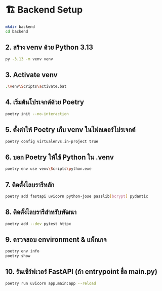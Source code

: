 
# 🏗️ Backend Setup


```bash
mkdir backend
cd backend
```

## 2. สร้าง venv ด้วย Python 3.13

```bash
py -3.13 -m venv venv
```

## 3. Activate venv

```bash
.\venv\Scripts\activate.bat
```

## 4. เริ่มต้นโปรเจกต์ด้วย Poetry

```bash
poetry init --no-interaction
```

## 5. ตั้งค่าให้ Poetry เก็บ venv ในโฟลเดอร์โปรเจกต์

```bash
poetry config virtualenvs.in-project true
```

## 6. บอก Poetry ให้ใช้ Python ใน .venv

```bash
poetry env use venv\Scripts\python.exe
```

## 7. ติดตั้งไลบรารีหลัก

```bash
poetry add fastapi uvicorn python-jose passlib[bcrypt] pydantic
```

## 8. ติดตั้งไลบรารีสำหรับพัฒนา

```bash
poetry add --dev pytest httpx
```

## 9. ตรวจสอบ environment & แพ็กเกจ

```bash
poetry env info
poetry show
```

## 10. รันเซิร์ฟเวอร์ FastAPI (ถ้า entrypoint ชื่อ main.py)

```bash
poetry run uvicorn app.main:app --reload
```